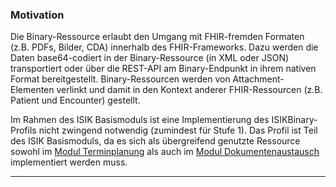 ### Motivation

Die Binary-Ressource erlaubt den Umgang mit FHIR-fremden Formaten (z.B. PDFs, Bilder, CDA) innerhalb des FHIR-Frameworks.
Dazu werden die Daten base64-codiert in der Binary-Ressource (in XML oder JSON) transportiert oder 
über die REST-API am Binary-Endpunkt in ihrem nativen Format bereitgestellt. 
Binary-Ressourcen werden von Attachment-Elementen verlinkt und damit in den Kontext anderer FHIR-Ressourcen
(z.B. Patient und Encounter) gestellt.

Im Rahmen des ISIK Basismoduls ist eine Implementierung des ISIKBinary-Profils nicht zwingend notwendig (zumindest für Stufe 1).
Das Profil ist Teil des ISIK Basismoduls, da es sich als übergreifend genutzte Ressource sowohl im [Modul Terminplanung](https://simplifier.net/guide/Implementierungsleitfaden-ISiK-Modul-Terminplanung-Stufe-3/ImplementationGuide-markdown-Datenobjekte?version=current) als auch im [Modul Dokumentenaustausch](https://simplifier.net/guide/Implementierungsleitfaden-ISiK-Modul-Dokumentenaustausch-Stufe-3/ImplementationGuide-markdown-Datenobjekte?version=current) implementiert werden muss.  

---
